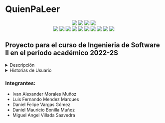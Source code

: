 # QuienPaLeer

<p align="center">
    <span>
    <img src="https://img.shields.io/badge/MongoDB-4EA94B?style=for-the-badge&logo=mongodb&logoColor=white"/>
    <img src="https://img.shields.io/badge/Express.js-000000?style=for-the-badge&logo=express&logoColor=white"/>
    <img src="https://img.shields.io/badge/React-20232A?style=for-the-badge&logo=react&logoColor=61DAFB"/>
    <img src="https://img.shields.io/badge/Node.js-339933?style=for-the-badge&logo=nodedotjs&logoColor=white"/>
   </span> 
   </br>
   <img src="https://img.shields.io/badge/firebase-ffca28?style=for-the-badge&logo=firebase&logoColor=black"/>
   <img src="https://img.shields.io/badge/Bootstrap-563D7C?style=for-the-badge&logo=bootstrap&logoColor=white"/>
   <img src="https://img.shields.io/badge/GitHub-100000?style=for-the-badge&logo=github&logoColor=white"/>
   <img src="https://img.shields.io/badge/Jira-0052CC?style=for-the-badge&logo=Jira&logoColor=white"/>
   <img src="https://img.shields.io/badge/Jest-C21325?style=for-the-badge&logo=jest&logoColor=white"/>
   <img src="https://img.shields.io/badge/JSS-F7DF1E?style=for-the-badge&logo=JSS&logoColor=white"/>
   <img src="https://img.shields.io/badge/HTML5-E34F26?style=for-the-badge&logo=html5&logoColor=white"/>
   <img src="https://img.shields.io/badge/CSS3-1572B6?style=for-the-badge&logo=css3&logoColor=white"/>
   <img src="https://img.shields.io/badge/json-5E5C5C?style=for-the-badge&logo=json&logoColor=white"/>
   <img src="https://img.shields.io/badge/Postman-FF6C37?style=for-the-badge&logo=Postman&logoColor=white"/>
   
</p>

## Proyecto para el curso de Ingenieria de Software ll en el período académico 2022-2S

<details>
  <summary>Descripción</summary>
  <br>
  QuienPa’Leer es una aplicación web que busca establecer un canal de comunicación entre fanáticos de la lectura para la venta/compra, donación e intercambio, opiniones, planificación de eventos, y recomendaciones de libros.
</details>

<details>
  <summary>Historias de Usuario</summary>
  </br>
      <table>
      <tr>
        <th>Historia de Usuario</th>
        <th>Estado</th>
      </tr>
      <tr>
        <td>Inicio de Sesión</td>
        <td>:white_check_mark:</td>
      </tr>
      <tr>
        <td>Registro de Usuario</td>
        <td>:white_check_mark:</td>
      </tr>
      <tr>
        <td>Visualización de Chats</td>
        <td>:x:</td>
      </tr>
      <tr>
        <td>Eliminar Chats</td>
        <td>:x:</td>
      </tr>
      <tr>
        <td>Opinión de Libros</td>
        <td>:x:</td>
      </tr>
      <tr>
        <td>Creación de Eventos</td>
        <td>:white_check_mark:</td>
      </tr>
      <tr>
        <td>Visualizar Eventos</td>
        <td>:white_check_mark:</td>
      </tr>
      <tr>
        <td>Publicación Venta de Libros</td>
        <td>:white_check_mark:</td>
      </tr>
      <tr>
        <td>Visualización Venta de Libros</td>
        <td>:white_check_mark:</td>
      </tr>
      <tr>
        <td>Publicación Intercambio de Libros</td>
        <td>:x:</td>
      </tr>
      <tr>
        <td>Visualización Intercambio de Libros</td>
        <td>:x:</td>
      </tr>
      <tr>
        <td>Publicación de Recomendación de Libros</td>
        <td>:x:</td>
      </tr>
      <tr>
        <td>Visualizar Recomendación de Libros</td>
        <td>:x:</td>
      </tr>
      <tr>
        <td>Votación Recomendación de Libros</td>
        <td>:x:</td>
      </tr>
      <tr>
        <td>Búsqueda Específica Publicación</td>
        <td>:x:</td>
      </tr>
      <tr>
        <td>Editar Publicación</td>
        <td>:x:</td>
      </tr>
      <tr>
        <td>Visualizar Perfil</td>
        <td>:x:</td>
      </tr>
      <tr>
        <td>Actualizar Perfil</td>
        <td>:x:</td>
      </tr>
    </table>
</details>

### Integrantes:
<ul>
  <li>Ivan Alexander Morales Muñoz</li>
  <li>Luis Fernando Mendez Marques</li>
  <li>Daniel Felipe Vargas Gómez</li>
  <li>Daniel Mauricio Bonilla Muñoz</li>
  <li>Miguel Angel Villada Saavedra</li>
</ul>


